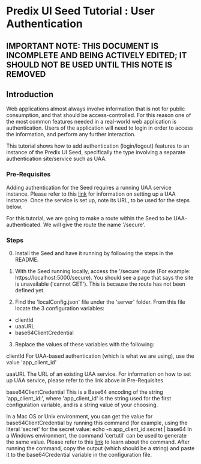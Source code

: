 # Predix UI Seed Tutorial : User Authentication

## IMPORTANT NOTE: THIS DOCUMENT IS INCOMPLETE AND BEING ACTIVELY EDITED; IT SHOULD NOT BE USED UNTIL THIS NOTE IS REMOVED

## Introduction
Web applications almost always involve information that is not for public consumption, and that should be access-controlled.  For this reason one of the most common features needed in a real-world web application is authentication.  Users of the application will need to login in order to access the information, and perform any further interaction.

This tutorial shows how to add authentication (login/logout) features to an instance of the Predix UI Seed, specifically the type involving a separate authentication site/service such as UAA.


### Pre-Requisites
Adding authentication for the Seed requires a running UAA service instance.  Please refer to this [link]() for information on setting up a UAA instance.  Once the service is set up, note its URL, to be used for the steps below.

For this tutorial, we are going to make a route within the Seed to be UAA-authenticated.  We will give the route the name '/secure'.

### Steps
0. Install the Seed and have it running by following the steps in the README.
1. With the Seed running locally, access the '/secure' route (For example: https://localhost:5000/secure).  You should see a page that says the site is unavailable ('cannot GET').  This is because the route has not been defined yet.

2. Find the 'localConfig.json' file under the 'server' folder.  From this file locate the 3 configuration variables:
  - clientId
  - uaaURL
  - base64ClientCredential
3. Replace the values of these variables with the following:

  clientId
  For UAA-based authentication (which is what we are using), use the value 'app_client_id'
  
  uaaURL
  The URL of an existing UAA service.  For information on how to set up UAA service, please refer to the link above in Pre-Requisites
  
  base64ClientCredential
  This is a Base64 encoding of the string 'app_client_id:<secret>', where 'app_client_id' is the string used for the first configuration variable, and <secret> is a string value of your choosing.  
  
  In a Mac OS or Unix environment, you can get the value for base64ClientCredential by running this command (for example, using the literal 'secret' for the secret value:
    echo -n app_client_id:secret | base64
  In a Windows environment, the command 'certutil' can be used to generate the same value.  Please refer to this [link](https://technet.microsoft.com/en-us/library/cc732443\(v=ws.11\).aspx) to learn about the command.
  After running the command, copy the output (which should be a string) and paste it to the base64Credential variable in the configuration file.
  
